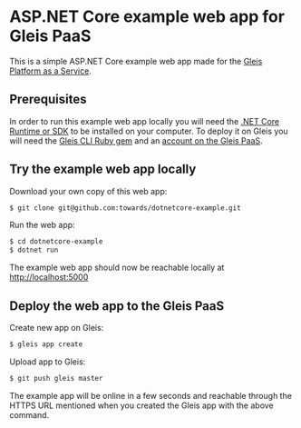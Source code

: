 # ASP.NET Core example web app for Gleis PaaS

This is a simple ASP.NET Core example web app made for the [Gleis Platform as a Service](https://gleis.cloud).

## Prerequisites

In order to run this example web app locally you will need the [.NET Core Runtime or SDK](https://dotnet.microsoft.com/) to be installed on your computer. To deploy it on Gleis you will need the [Gleis CLI Ruby gem](https://rubygems.org/gems/gleis) and an [account on the Gleis PaaS](https://gleis.cloud).

## Try the example web app locally

Download your own copy of this web app:
```sh
$ git clone git@github.com:towards/dotnetcore-example.git
```

Run the web app:
```sh
$ cd dotnetcore-example
$ dotnet run
```
The example web app should now be reachable locally at [http://localhost:5000](http://localhost:5000)

## Deploy the web app to the Gleis PaaS

Create new app on Gleis:
```sh
$ gleis app create
```

Upload app to Gleis:
```sh
$ git push gleis master
```

The example app will be online in a few seconds and reachable through the HTTPS URL mentioned when you created the Gleis app with the above command.